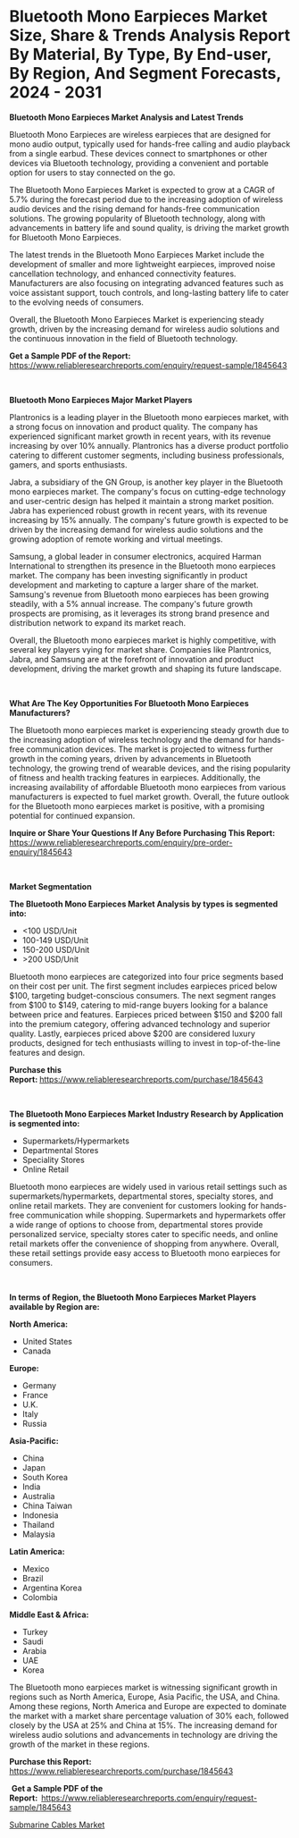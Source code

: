 <p><h1>Bluetooth Mono Earpieces Market Size, Share & Trends Analysis Report By Material, By Type, By End-user, By Region, And Segment Forecasts, 2024 - 2031</h1></p><p><strong>Bluetooth Mono Earpieces Market Analysis and Latest Trends</strong></p>
<p><p>Bluetooth Mono Earpieces are wireless earpieces that are designed for mono audio output, typically used for hands-free calling and audio playback from a single earbud. These devices connect to smartphones or other devices via Bluetooth technology, providing a convenient and portable option for users to stay connected on the go.</p><p>The Bluetooth Mono Earpieces Market is expected to grow at a CAGR of 5.7% during the forecast period due to the increasing adoption of wireless audio devices and the rising demand for hands-free communication solutions. The growing popularity of Bluetooth technology, along with advancements in battery life and sound quality, is driving the market growth for Bluetooth Mono Earpieces.</p><p>The latest trends in the Bluetooth Mono Earpieces Market include the development of smaller and more lightweight earpieces, improved noise cancellation technology, and enhanced connectivity features. Manufacturers are also focusing on integrating advanced features such as voice assistant support, touch controls, and long-lasting battery life to cater to the evolving needs of consumers.</p><p>Overall, the Bluetooth Mono Earpieces Market is experiencing steady growth, driven by the increasing demand for wireless audio solutions and the continuous innovation in the field of Bluetooth technology.</p></p>
<p><strong>Get a Sample PDF of the Report:&nbsp;</strong> <a href="https://www.reliableresearchreports.com/enquiry/request-sample/1845643">https://www.reliableresearchreports.com/enquiry/request-sample/1845643</a></p>
<p>&nbsp;</p>
<p><strong>Bluetooth Mono Earpieces Major Market Players</strong></p>
<p><p>Plantronics is a leading player in the Bluetooth mono earpieces market, with a strong focus on innovation and product quality. The company has experienced significant market growth in recent years, with its revenue increasing by over 10% annually. Plantronics has a diverse product portfolio catering to different customer segments, including business professionals, gamers, and sports enthusiasts.</p><p>Jabra, a subsidiary of the GN Group, is another key player in the Bluetooth mono earpieces market. The company's focus on cutting-edge technology and user-centric design has helped it maintain a strong market position. Jabra has experienced robust growth in recent years, with its revenue increasing by 15% annually. The company's future growth is expected to be driven by the increasing demand for wireless audio solutions and the growing adoption of remote working and virtual meetings.</p><p>Samsung, a global leader in consumer electronics, acquired Harman International to strengthen its presence in the Bluetooth mono earpieces market. The company has been investing significantly in product development and marketing to capture a larger share of the market. Samsung's revenue from Bluetooth mono earpieces has been growing steadily, with a 5% annual increase. The company's future growth prospects are promising, as it leverages its strong brand presence and distribution network to expand its market reach.</p><p>Overall, the Bluetooth mono earpieces market is highly competitive, with several key players vying for market share. Companies like Plantronics, Jabra, and Samsung are at the forefront of innovation and product development, driving the market growth and shaping its future landscape.</p></p>
<p>&nbsp;</p>
<p><strong>What Are The Key Opportunities For Bluetooth Mono Earpieces Manufacturers?</strong></p>
<p><p>The Bluetooth mono earpieces market is experiencing steady growth due to the increasing adoption of wireless technology and the demand for hands-free communication devices. The market is projected to witness further growth in the coming years, driven by advancements in Bluetooth technology, the growing trend of wearable devices, and the rising popularity of fitness and health tracking features in earpieces. Additionally, the increasing availability of affordable Bluetooth mono earpieces from various manufacturers is expected to fuel market growth. Overall, the future outlook for the Bluetooth mono earpieces market is positive, with a promising potential for continued expansion.</p></p>
<p><strong>Inquire or Share Your Questions If Any Before Purchasing This Report:</strong> <a href="https://www.reliableresearchreports.com/enquiry/pre-order-enquiry/1845643">https://www.reliableresearchreports.com/enquiry/pre-order-enquiry/1845643</a></p>
<p>&nbsp;</p>
<p><strong>Market Segmentation</strong></p>
<p><strong>The Bluetooth Mono Earpieces Market Analysis by types is segmented into:</strong></p>
<p><ul><li><100 USD/Unit</li><li>100-149 USD/Unit</li><li>150-200 USD/Unit</li><li>>200 USD/Unit</li></ul></p>
<p><p>Bluetooth mono earpieces are categorized into four price segments based on their cost per unit. The first segment includes earpieces priced below $100, targeting budget-conscious consumers. The next segment ranges from $100 to $149, catering to mid-range buyers looking for a balance between price and features. Earpieces priced between $150 and $200 fall into the premium category, offering advanced technology and superior quality. Lastly, earpieces priced above $200 are considered luxury products, designed for tech enthusiasts willing to invest in top-of-the-line features and design.</p></p>
<p><strong>Purchase this Report:&nbsp;</strong><a href="https://www.reliableresearchreports.com/purchase/1845643">https://www.reliableresearchreports.com/purchase/1845643</a></p>
<p>&nbsp;</p>
<p><strong>The Bluetooth Mono Earpieces Market Industry Research by Application is segmented into:</strong></p>
<p><ul><li>Supermarkets/Hypermarkets</li><li>Departmental Stores</li><li>Speciality Stores</li><li>Online Retail</li></ul></p>
<p><p>Bluetooth mono earpieces are widely used in various retail settings such as supermarkets/hypermarkets, departmental stores, specialty stores, and online retail markets. They are convenient for customers looking for hands-free communication while shopping. Supermarkets and hypermarkets offer a wide range of options to choose from, departmental stores provide personalized service, specialty stores cater to specific needs, and online retail markets offer the convenience of shopping from anywhere. Overall, these retail settings provide easy access to Bluetooth mono earpieces for consumers.</p></p>
<p>&nbsp;</p>
<p><strong>In terms of Region, the Bluetooth Mono Earpieces Market Players available by Region are:</strong></p>
<p>
    <p> <strong> North America: </strong>
        <ul>
            <li>United States</li>
            <li>Canada</li>
        </ul>
        </p> 
    <p> <strong> Europe: </strong>
        <ul>
            <li>Germany</li>
            <li>France</li>
            <li>U.K.</li>
            <li>Italy</li>
            <li>Russia</li>
        </ul>
        </p> 
    <p> <strong> Asia-Pacific: </strong>
        <ul>
            <li>China</li>
            <li>Japan</li>
            <li>South Korea</li>
            <li>India</li>
            <li>Australia</li>
            <li>China Taiwan</li>
            <li>Indonesia</li>
            <li>Thailand</li>
            <li>Malaysia</li>
        </ul>
        </p> 
    <p> <strong> Latin America: </strong>
        <ul>
            <li>Mexico</li>
            <li>Brazil</li>
            <li>Argentina Korea</li>
            <li>Colombia</li>
        </ul>
        </p> 
    <p> <strong> Middle East & Africa: </strong>
        <ul>
            <li>Turkey</li>
            <li>Saudi</li>
            <li>Arabia</li>
            <li>UAE</li>
            <li>Korea</li>
        </ul>
    </p>
    </p>
<p><p>The Bluetooth mono earpieces market is witnessing significant growth in regions such as North America, Europe, Asia Pacific, the USA, and China. Among these regions, North America and Europe are expected to dominate the market with a market share percentage valuation of 30% each, followed closely by the USA at 25% and China at 15%. The increasing demand for wireless audio solutions and advancements in technology are driving the growth of the market in these regions.</p></p>
<p><strong>Purchase this Report: </strong><a href="https://www.reliableresearchreports.com/purchase/1845643">https://www.reliableresearchreports.com/purchase/1845643</a></p>
<p>&nbsp;<strong>Get a Sample PDF of the Report:&nbsp;&nbsp;</strong><a href="https://www.reliableresearchreports.com/enquiry/request-sample/1845643">https://www.reliableresearchreports.com/enquiry/request-sample/1845643</a></p>
<p><strong></strong></p>
<p><p><a href="https://iodized-pantydraco-05c.notion.site/Submarine-Cables-Market-Size-and-Growth-Market-Segmentation-Regional-and-Country-Breakdowns-and-M-5d7905a3479d44cc9983222b66aaa63e">Submarine Cables Market</a></p></p>
